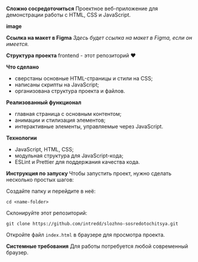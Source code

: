 **Сложно сосредоточиться**
Проектное веб-приложение для демонстрации работы с HTML, CSS и JavaScript.

**image**

**Ссылка на макет в Figma**
*Здесь будет ссылка на макет в Figma, если он имеется.*

**Структура проекта**
frontend - этот репозиторий ❤️

**Что сделано**
- сверстаны основные HTML-страницы и стили на CSS;
- написаны скрипты на JavaScript;
- организована структура проекта и файлов.

**Реализованный функционал**
- главная страница с основным контентом;
- анимации и стилизация элементов;
- интерактивные элементы, управляемые через JavaScript.

**Технологии**
- JavaScript, HTML, CSS;
- модульная структура для JavaScript-кода;
- ESLint и Prettier для поддержания качества кода.

**Инструкция по запуску**
Чтобы запустить проект, нужно сделать несколько простых шагов:

Создайте папку и перейдите в неё:

```shell
cd <name-folder>
```

Склонируйте этот репозиторий:

```shell
git clone https://github.com/intredd/slozhno-sosredotochitsya.git
```

Откройте файл `index.html` в браузере для просмотра проекта.

**Системные требования**
Для работы потребуется любой современный браузер.
